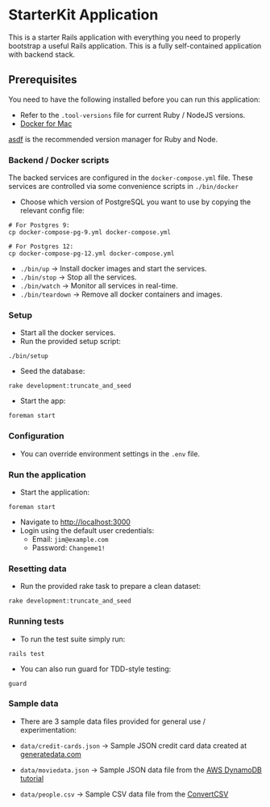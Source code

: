 # StarterKit Application

This is a starter Rails application with everything you need to properly bootstrap a useful Rails application. This is a fully self-contained application with backend stack.

## Prerequisites

You need to have the following installed before you can run this application:

- Refer to the `.tool-versions` file for current Ruby / NodeJS versions.
- [Docker for Mac](https://docs.docker.com/docker-for-mac/)

[asdf](https://github.com/asdf-vm/asdf) is the recommended version manager for Ruby and Node.

### Backend / Docker scripts

The backed services are configured in the `docker-compose.yml` file. These services are controlled via some convenience scripts in `./bin/docker`

- Choose which version of PostgreSQL you want to use by copying the relevant config file:

```
# For Postgres 9:
cp docker-compose-pg-9.yml docker-compose.yml

# For Postgres 12:
cp docker-compose-pg-12.yml docker-compose.yml
```

- `./bin/up` -> Install docker images and start the services.
- `./bin/stop` -> Stop all the services.
- `./bin/watch` -> Monitor all services in real-time.
- `./bin/teardown` -> Remove all docker containers and images.

### Setup

- Start all the docker services.
- Run the provided setup script:
```
./bin/setup
```
- Seed the database:
```
rake development:truncate_and_seed
```
- Start the app:
```
foreman start
```

### Configuration

- You can override environment settings in the `.env` file.

### Run the application

- Start the application:
```
foreman start
```
- Navigate to [http://localhost:3000](http://localhost:3000)
- Login using the default user credentials:
  - Email: `jim@example.com`
  - Password: `Changeme1!`

### Resetting data

- Run the provided rake task to prepare a clean dataset:
```
rake development:truncate_and_seed
```

### Running tests

- To run the test suite simply run:
```
rails test
```
- You can also run guard for TDD-style testing:
```
guard
```

### Sample data

- There are 3 sample data files provided for general use / experimentation:

- `data/credit-cards.json` -> Sample JSON credit card data created at [generatedata.com](https://www.generatedata.com)
- `data/moviedata.json` -> Sample JSON data file from the [AWS DynamoDB tutorial](https://docs.aws.amazon.com/amazondynamodb/latest/developerguide/GettingStarted.Ruby.02.html#GettingStarted.Ruby.02.01)
- `data/people.csv` -> Sample CSV data file from the [ConvertCSV](https://www.convertcsv.com/generate-test-data.htm)
